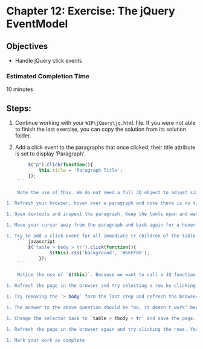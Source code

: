 # Chapter 12: Exercise: The jQuery EventModel
## Objectives
* Handle jQuery click events


### Estimated Completion Time 
10 minutes

## Steps:
 
1. Continue working with your `WIP\jQuery\jq.html` file. If you were not able to finish the last exercise, you can copy the solution from its solution folder. 

1. Add a click event to the paragraphs that once clicked, their title attribute is set to display 'Paragraph'.

```javascript
   		$("p").click(function(){
			this.title = 'Paragraph Title';
		});
	```

    Note the use of this. We do not need a full JQ object to adjust simple attributes.

1. Refresh your browser, hover over a paragraph and note there is no title. 

1. Open devtools and inspect the paragraph. Keep the tools open and watch as you click the paragraph. Note that the title attribute is now added.

1. Move your cursor away from the paragraph and back again for a hover, and notice the title is now displayed. 

1. Try to add a click event for all immediate tr children of the table element (only immediate children – not all descendants), use this code:
	``` javascript
		$('table > body > tr').click(function(){
				$(this).css('background', '#66FF00');
			});
	```

	Notice the use of `$(this)`. Because we want to call a JQ function we need to wrap this in teh jQuery notation.

1. Refresh the page in the browser and try selecting a row by clicking it. Once you have the color change working you can move on.

1. Try removing the `> body` form the last step and refresh the browser. Is the click working?	

1. The answer to the above question should be "no, it doesn't work" because tables have an implicit tbody child added inside of the table element by the browser. The tbody element is the immediate child which is why the previous selector doesn't select any tr elements. You can see this in the devtools DOM area. 

1. Change the selector back to `table > tbody > tr` and save the page. Be careful with this if ever working with table selectors and immediate child.

1. Refresh the page in the browser again and try clicking the rows. You should now see a green background become added.

1. Mark your work as complete

  	

